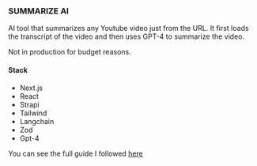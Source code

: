 ### SUMMARIZE AI

AI tool that summarizes any Youtube video just from the URL. 
It first loads the transcript of the video and then uses GPT-4 to summarize the video.

Not in production for budget reasons.

#### Stack

* Next.js
* React
* Strapi
* Tailwind
* Langchain
* Zod
* Gpt-4

You can see the full guide I followed [here](https://strapi.io/blog/epic-next-js-14-tutorial-learn-next-js-by-building-a-real-life-project-part-1-2)